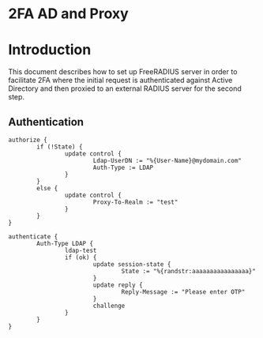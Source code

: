 # 2FA AD and Proxy

# Introduction

This document describes how to set up FreeRADIUS server in order to facilitate 2FA where the initial request is authenticated against Active Directory and then proxied to an external RADIUS server for the second step.


## Authentication

```text 
authorize {
        if (!State) {
                update control {
                        Ldap-UserDN := "%{User-Name}@mydomain.com"
                        Auth-Type := LDAP
                }
        }
        else {
                update control {
                        Proxy-To-Realm := "test"
                }
        }
}

authenticate {
        Auth-Type LDAP {
                ldap-test
                if (ok) {
                        update session-state {
                                State := "%{randstr:aaaaaaaaaaaaaaaa}"
                        }
                        update reply {
                                Reply-Message := "Please enter OTP"
                        }
                        challenge
                }
        }
}

```
